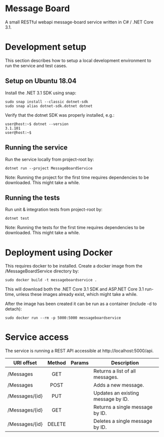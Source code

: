 # Message Board

A small RESTful webapi message-board service written in C# / .NET Core 3.1.

# Development setup

This section describes how to setup a local development environment to run the service and test cases.

## Setup on Ubuntu 18.04

Install the .NET 3.1 SDK using snap:
```
sudo snap install --classic dotnet-sdk
sudo snap alias dotnet-sdk.dotnet dotnet
```

Verify that the dotnet SDK was properly installed, e.g.:
```
user@host:~$ dotnet --version
3.1.101
user@host:~$
```

## Running the service

Run the service locally from project-root by:
```
dotnet run --project MessageBoardService
```

Note: Running the project for the first time requires dependencies to be downloaded. This might take a while.

## Running the tests
Run unit & integration tests from project-root by:
```
dotnet test
```
Note: Running the tests for the first time requires dependencies to be downloaded. This might take a while.

# Deployment using Docker

This requires docker to be installed. Create a docker image from the /MessageBoardService directory by:
```
sudo docker build -t messageboardservice .
```

This will download both the .NET Core 3.1 SDK and ASP.NET Core 3.1 run-time, unless these images already exist, which might take a while.

After the image has been created it can be run as a container (include -d to detach):
```
sudo docker run --rm -p 5000:5000 messageboardservice
```

# Service access

The service is running a REST API accessible at http://localhost:5000/api.

| URI offset     | Method        | Params  | Description                        |
| -------------- |:-------------:| -------:| ---------------------------------- |
| /Messages      | GET           |         | Returns a list of all messages.    |
| /Messages      | POST          |         | Adds a new message.                |
| /Messages/{id} | PUT           |         | Updates an existing message by ID. |
| /Messages/{id} | GET           |         | Returns a single message by ID.    |
| /Messages/{id} | DELETE        |         | Deletes a single message by ID.    |
